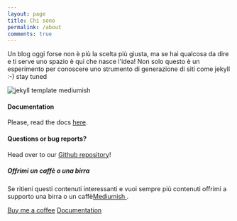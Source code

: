 ```yaml
---
layout: page
title: Chi sono
permalink: /about
comments: true
---
```


<div class="row justify-content-between">
<div class="col-md-8 pr-5">

<p>Un blog oggi forse non è più la scelta più giusta, ma se hai qualcosa da dire e ti serve uno spazio è qui che nasce l'idea! Non solo questo è un esperimento per conoscere uno strumento di generazione di siti come jekyll :-) stay tuned</p>

<p class="mb-5"><img class="shadow-lg" src="{{site.baseurl}}/assets/images/mediumish-jekyll-template.png" alt="jekyll template mediumish" /></p>
<h4>Documentation</h4>

<p>Please, read the docs <a href="https://bootstrapstarter.com/bootstrap-templates/template-mediumish-bootstrap-jekyll/">here</a>.</p>

<h4>Questions or bug reports?</h4>

<p>Head over to our <a href="https://github.com/wowthemesnet/mediumish-theme-jekyll">Github repository</a>!</p>

</div>

<div class="col-md-4">

<div class="sticky-top sticky-top-80">
<h5>Offrimi un caffè o una birra</h5>

<p>Se ritieni questi contenuti interessanti e vuoi sempre più contenuti offrimi a supporto una birra o un caffè<a target="_blank" href="https://github.com/wowthemesnet/mediumish-theme-jekyll">Mediumish <i class="fab fa-github"></i></a>.</p>

<a target="_blank" href="https://www.wowthemes.net/donate/" class="btn btn-danger">Buy me a coffee</a> <a target="_blank" href="https://bootstrapstarter.com/bootstrap-templates/template-mediumish-bootstrap-jekyll/" class="btn btn-warning">Documentation</a>

</div>
</div>
</div>
